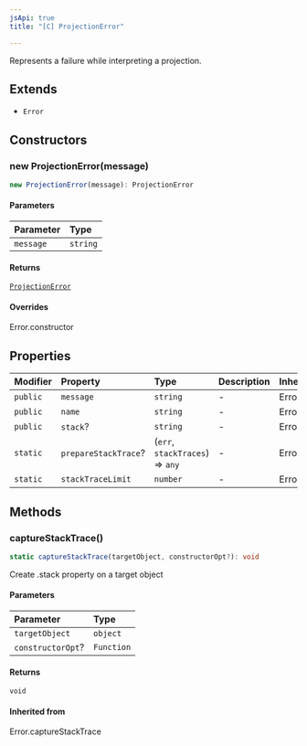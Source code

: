 ```yaml
---
jsApi: true
title: "[C] ProjectionError"

---
```

Represents a failure while interpreting a projection.

## Extends

- `Error`

## Constructors

### new ProjectionError(message)

```ts
new ProjectionError(message): ProjectionError
```

#### Parameters

| Parameter | Type |
| :------ | :------ |
| `message` | `string` |

#### Returns

[`ProjectionError`](ProjectionError.md)

#### Overrides

Error.constructor

## Properties

| Modifier | Property | Type | Description | Inheritance |
| :------ | :------ | :------ | :------ | :------ |
| `public` | `message` | `string` | - | Error.message |
| `public` | `name` | `string` | - | Error.name |
| `public` | `stack`? | `string` | - | Error.stack |
| `static` | `prepareStackTrace`? | (`err`, `stackTraces`) => `any` | - | Error.prepareStackTrace |
| `static` | `stackTraceLimit` | `number` | - | Error.stackTraceLimit |

## Methods

### captureStackTrace()

```ts
static captureStackTrace(targetObject, constructorOpt?): void
```

Create .stack property on a target object

#### Parameters

| Parameter | Type |
| :------ | :------ |
| `targetObject` | `object` |
| `constructorOpt`? | `Function` |

#### Returns

`void`

#### Inherited from

Error.captureStackTrace
